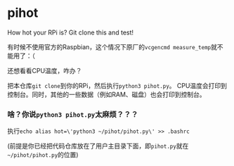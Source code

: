 # pihot
How hot your RPi is? Git clone this and test!

有时候不使用官方的Raspbian，这个情况下原厂的`vcgencmd measure_temp`就不能用了：（

还想看看CPU温度，咋办？

把本仓库`git clone`到你的RPi，然后执行`python3 pihot.py`。
CPU温度会打印到控制台。同时，其他的一些数据（例如RAM、磁盘）也会打印到控制台。

### 啥？你说`python3 pihot.py`太麻烦？？？
执行`echo alias hot=\'python3 ~/pihot/pihot.py\' >> .bashrc`

(前提是你已经把代码仓库放在了用户主目录下面，即`pihot.py`就在`~/pihot/pihot.py`的位置)
